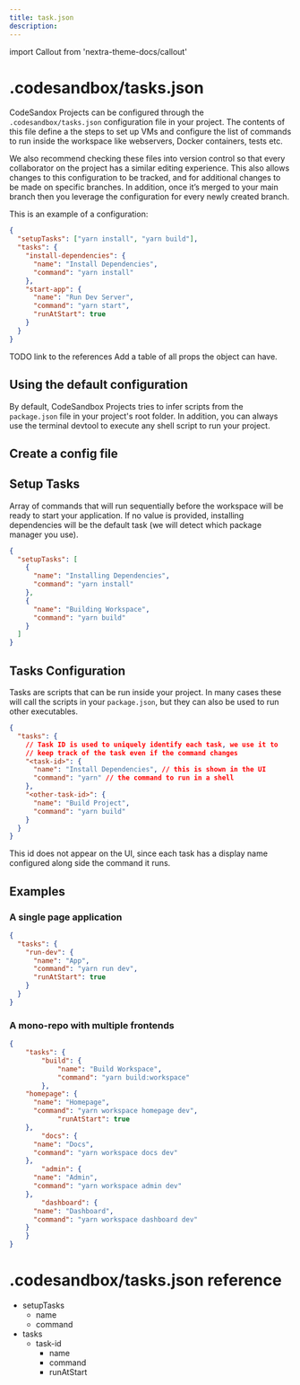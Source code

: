```yaml
---
title: task.json
description:
---
```


import Callout from 'nextra-theme-docs/callout'

# .codesandbox/tasks.json

CodeSandox Projects can be configured through the `.codesandbox/tasks.json` configuration file in your project. The contents of this file define a the steps to set up VMs and configure the list of commands to run inside the workspace like webservers, Docker containers, tests etc. 

<Callout>
We also recommend checking these files into version control so that every collaborator on the project has a similar editing experience. This also allows changes to this configuration to be tracked, and for additional changes to be made on specific branches. In addition, once it’s merged to your main branch then you leverage the configuration for every newly created branch.
</Callout>

This is an example of a configuration:

```json
{
  "setupTasks": ["yarn install", "yarn build"],
  "tasks": {
    "install-dependencies": {
      "name": "Install Dependencies",
      "command": "yarn install"
    },
    "start-app": {
      "name": "Run Dev Server",
      "command": "yarn start",
      "runAtStart": true
    }
  }
}
```

TODO link to the references Add a table of all props the object can have.

## Using the default configuration

By default, CodeSandbox Projects tries to infer scripts from the `package.json` file in your project's root folder. In addition, you can always use the terminal devtool to execute any shell script to run your project.

## Create a config file

## Setup Tasks

Array of commands that will run sequentially before the workspace will be ready to start your application. If no value is provided, installing dependencies will be the default task (we will detect which package manager you use).

```json
{
  "setupTasks": [
    {
      "name": "Installing Dependencies",
      "command": "yarn install"
    },
    {
      "name": "Building Workspace",
      "command": "yarn build"
    }
  ]
}
```

## Tasks Configuration

Tasks are scripts that can be run inside your project. In many cases these will call the scripts in your `package.json`, but they can also be used to run other executables.

```json
{
  "tasks": {
    // Task ID is used to uniquely identify each task, we use it to
    // keep track of the task even if the command changes
    "<task-id>": {
      "name": "Install Dependencies", // this is shown in the UI
      "command": "yarn" // the command to run in a shell
    },
    "<other-task-id>": {
      "name": "Build Project",
      "command": "yarn build"
    }
  }
}
```

This id does not appear on the UI, since each task has a display name configured along side the command it runs.

## Examples 

### A single page application

```json
{
  "tasks": {
    "run-dev": {
      "name": "App",
      "command": "yarn run dev",
      "runAtStart": true
    }
  }
}
```

### A mono-repo with multiple frontends

```json
{
	"tasks": {
		"build": {
			"name": "Build Workspace",
			"command": "yarn build:workspace"
		},
    "homepage": {
      "name": "Homepage",
      "command": "yarn workspace homepage dev",
			"runAtStart": true
    },
		"docs": {
      "name": "Docs",
      "command": "yarn workspace docs dev"
    },
		"admin": {
      "name": "Admin",
      "command": "yarn workspace admin dev"
    },
		"dashboard": {
      "name": "Dashboard",
      "command": "yarn workspace dashboard dev"
    }
	}
}
```


# .codesandbox/tasks.json reference

* setupTasks
  * name
  * command
* tasks
  * task-id
    * name
    * command
    * runAtStart